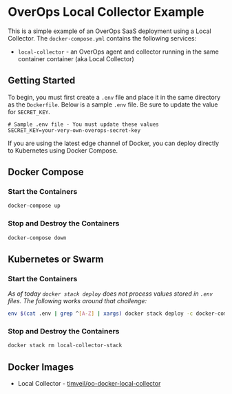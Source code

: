 # OverOps Local Collector Example
This is a simple example of an OverOps SaaS deployment using a Local Collector.  The `docker-compose.yml` contains the following services:
* `local-collector` - an OverOps agent and collector running in the same container container (aka Local Collector)

## Getting Started
To begin, you must first create a `.env` file and place it in the same directory as the `Dockerfile`.  Below is a sample `.env` file.  Be sure to update the value for `SECRET_KEY`.

```properties
# Sample .env file - You must update these values
SECRET_KEY=your-very-own-overops-secret-key
```

If you are using the latest edge channel of Docker, you can deploy directly to Kubernetes using Docker Compose.

## Docker Compose

### Start the Containers
```bash
docker-compose up
```

### Stop and Destroy the Containers
```bash
docker-compose down
```

## Kubernetes or Swarm

### Start the Containers
*As of today `docker stack deploy` does not process values stored in `.env` files.  The following works around that challenge:*
```bash
env $(cat .env | grep ^[A-Z] | xargs) docker stack deploy -c docker-compose.yml local-collector-stack
```

### Stop and Destroy the Containers
```bash
docker stack rm local-collector-stack
```

## Docker Images
* Local Collector - [timveil/oo-docker-local-collector](https://hub.docker.com/r/timveil/oo-docker-local-collector/)